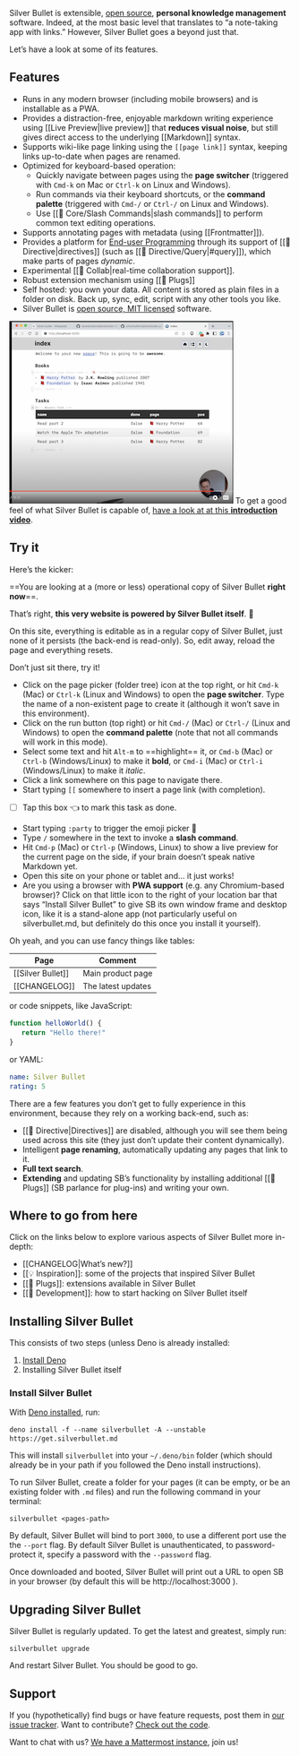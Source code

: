 Silver Bullet is extensible, [open source](https://github.com/silverbulletmd/silverbullet), **personal
knowledge management** software. Indeed, at the most basic level that translates to “a note-taking app with links.” However, Silver Bullet goes a beyond just that.

Let’s have a look at some of its features.

## Features
* Runs in any modern browser (including mobile browsers) and is installable as a PWA.
* Provides a distraction-free, enjoyable markdown writing experience using [[Live Preview|live preview]] that **reduces visual noise**, but still gives direct access to the underlying [[Markdown]] syntax.
* Supports wiki-like page linking using the `[[page link]]` syntax, keeping links up-to-date when pages are renamed.
* Optimized for keyboard-based operation:
  * Quickly navigate between pages using the **page switcher** (triggered with `Cmd-k` on Mac or `Ctrl-k` on Linux and Windows).
  * Run commands via their keyboard shortcuts, or the **command palette** (triggered with `Cmd-/` or `Ctrl-/` on Linux and Windows).
  * Use [[🔌 Core/Slash Commands|slash commands]] to perform common text editing operations.
* Supports annotating pages with metadata (using [[Frontmatter]]).
* Provides a platform for [End-user Programming](https://www.inkandswitch.com/end-user-programming/) through its support of [[🔌 Directive|directives]] (such as [[🔌 Directive/Query|#query]]), which make parts of pages _dynamic_.
* Experimental [[🔌 Collab|real-time collaboration support]].
* Robust extension mechanism using [[🔌 Plugs]]
* Self hosted: you own your data. All content is stored as plain files in a folder on disk. Back up, sync, edit, script with any other tools you like.
* Silver Bullet is [open source, MIT licensed](https://github.com/silverbulletmd/silverbullet) software.

![Screencast screenshot](demo-video-screenshot.png)
To get a good feel of what Silver Bullet is capable of, [have a look at at this **introduction video**](https://youtu.be/VemS-cqAD5k).

## Try it
Here’s the kicker:

==You are looking at a (more or less) operational copy of Silver Bullet **right now**==.

That’s right, **this very website is powered by Silver Bullet itself**. 🤯

On this site, everything is editable as in a regular copy of Silver Bullet, just none of it persists (the back-end is read-only). So, edit away, reload the page and everything resets.

Don’t just sit there, try it!

* Click on the page picker (folder tree) icon at the top right, or hit `Cmd-k` (Mac) or `Ctrl-k` (Linux and Windows) to open the **page switcher**. Type the name of a non-existent page to create it (although it won’t save in this environment).
* Click on the run button (top right) or hit `Cmd-/` (Mac) or `Ctrl-/` (Linux and Windows) to open the **command palette** (note that not all commands will work in this mode).
* Select some text and hit `Alt-m` to ==highlight== it, or `Cmd-b` (Mac) or `Ctrl-b` (Windows/Linux) to make it **bold**, or `Cmd-i` (Mac) or `Ctrl-i` (Windows/Linux) to make it _italic_.
* Click a link somewhere on this page to navigate there.
* Start typing `[[` somewhere to insert a page link (with completion).
* [ ] Tap this box 👈 to mark this task as done.
* Start typing `:party` to trigger the emoji picker 🎉
* Type `/` somewhere in the text to invoke a **slash command**.
* Hit `Cmd-p` (Mac) or `Ctrl-p` (Windows, Linux) to show a live preview for the current page on the side, if your brain doesn’t speak native Markdown yet.
* Open this site on your phone or tablet and... it just works!
* Are you using a browser with **PWA support** (e.g. any Chromium-based
  browser)? Click on that little icon to the right of your location bar that says “Install Silver Bullet” to give SB its own window frame and desktop icon, like it is a stand-alone app (not particularly useful on silverbullet.md, but definitely do this once you install it yourself).

Oh yeah, and you can use fancy things like tables:

| Page | Comment |
|----------|----------|
| [[Silver Bullet]] | Main product page |
| [[CHANGELOG]] | The latest updates |

or code snippets, like JavaScript:

```javascript
function helloWorld() {
   return "Hello there!"
}
```

or YAML:

```yaml
name: Silver Bullet
rating: 5
```

There are a few features you don’t get to fully experience in this environment, because they rely on a working back-end, such as:

* [[🔌 Directive|Directives]] are disabled, although you will see them being used across this site (they just don’t update their content dynamically).
* Intelligent **page renaming**, automatically updating any pages that link to it.
* **Full text search**.
* **Extending** and updating SB’s functionality by installing additional [[🔌 Plugs]] (SB parlance for plug-ins) and writing your own.

## Where to go from here
Click on the links below to explore various aspects of Silver Bullet more
in-depth:

* [[CHANGELOG|What’s new?]]
* [[💡 Inspiration]]: some of the projects that inspired Silver Bullet
* [[🔌 Plugs]]: extensions available in Silver Bullet
* [[🔨 Development]]: how to start hacking on Silver Bullet itself

## Installing Silver Bullet
This consists of two steps (unless Deno is already installed:

1. [Install Deno](https://deno.land/manual/getting_started/installation)
2. Installing Silver Bullet itself

### Install Silver Bullet
With [Deno installed](https://deno.land/manual/getting_started/installation), run:

```shell
deno install -f --name silverbullet -A --unstable https://get.silverbullet.md
```

This will install `silverbullet` into your `~/.deno/bin` folder (which should already be in your path if you followed the Deno install instructions).

To run Silver Bullet, create a folder for your pages (it can be empty, or be an existing folder with `.md` files) and run the following command in your terminal:

```shell
silverbullet <pages-path>
```

By default, Silver Bullet will bind to port `3000`, to use a different port use the the `--port` flag. By default Silver Bullet is unauthenticated, to password-protect it, specify a password with the `--password` flag.

Once downloaded and booted, Silver Bullet will print out a URL to open SB in your browser (by default this will be http://localhost:3000 ).

## Upgrading Silver Bullet
Silver Bullet is regularly updated. To get the latest and greatest, simply run:

```shell
silverbullet upgrade
```

And restart Silver Bullet. You should be good to go.

## Support

If you (hypothetically) find bugs or have feature requests, post them in
[our issue tracker](https://github.com/silverbulletmd/silverbullet/issues). Want to contribute? [Check out the code](https://github.com/silverbulletmd/silverbullet).

Want to chat with us? [We have a Mattermost instance](https://silverbullet.cloud.mattermost.com/), join us!
